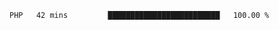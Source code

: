 
<!--START_SECTION:waka-->

```text
PHP   42 mins         █████████████████████████   100.00 %
```

<!--END_SECTION:waka-->
